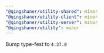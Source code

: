 ```yaml
---
"@qingshaner/utility-shared": minor
"@qingshaner/utility-client": minor
"@qingshaner/utility-server": minor
"@qingshaner/utility": minor
---
```


Bump type-fest to `4.37.0`
